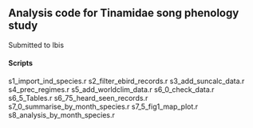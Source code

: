 ## Analysis code for Tinamidae song phenology study

Submitted to Ibis

#### Scripts
s1_import_ind_species.r
s2_filter_ebird_records.r
s3_add_suncalc_data.r
s4_prec_regimes.r
s5_add_worldclim_data.r
s6_0_check_data.r
s6_5_Tables.r
s6_75_heard_seen_records.r
s7_0_summarise_by_month_species.r
s7_5_fig1_map_plot.r
s8_analysis_by_month_species.r